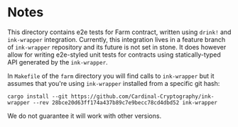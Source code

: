 # Notes

This directory contains e2e tests for Farm contract, written using `drink!` and `ink-wrapper` integration. Currently, this integration lives in a feature branch of `ink-wrapper` repository and its future is not set in stone. It does however allow for writing e2e-styled unit tests for contracts using statically-typed API generated by the `ink-wrapper`. 

In `Makefile` of the `farm` directory you will find calls to `ink-wrapper` but it assumes that you're using `ink-wrapper` installed from a specific git hash:
```
cargo install --git https://github.com/Cardinal-Cryptography/ink-wrapper --rev 28bce20d63ff174a437b89c7e9becc78cd4dbd52 ink-wrapper
```

We do not guarantee it will work with other versions.

